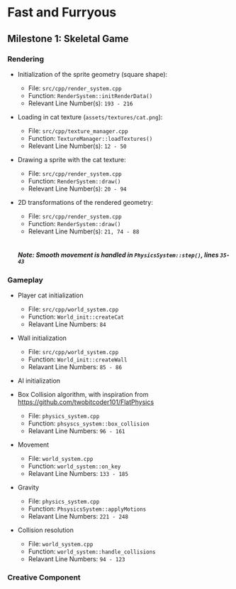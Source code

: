 # Fast and Furryous

## Milestone 1: Skeletal Game

### Rendering

  - Initialization of the sprite geometry (square shape):
    - File: `src/cpp/render_system.cpp`
    - Function:  `RenderSystem::initRenderData()`
    - Relevant Line Number(s): `193 - 216`
    
  - Loading in cat texture (`assets/textures/cat.png`):
    - File: `src/cpp/texture_manager.cpp`
    - Function:  `TextureManager::loadTextures()`
    - Relevant Line Number(s): `12 - 50`

  - Drawing a sprite with the cat texture:
    - File: `src/cpp/render_system.cpp`
    - Function:  `RenderSystem::draw()`
    - Relevant Line Number(s): `20 - 94`

  - 2D transformations of the rendered geometry:
    - File: `src/cpp/render_system.cpp`
    - Function:  `RenderSystem::draw()`
    - Relevant Line Number(s): `21, 74 - 88`<br><br>
    ##### Note: Smooth movement is handled in `PhysicsSystem::step()`, lines `35-43`
    
### Gameplay

  - Player cat initialization
    - File: `src/cpp/world_system.cpp`
    - Function: `World_init::createCat`
    - Relavant Line Numbers: `84`
  
  - Wall initialization
    - File: `src/cpp/world_system.cpp`
    - Function: `World_init::createWall`
    - Relavant Line Numbers: `85 - 86`
  
  - AI initialization

  - Box Collision algorithm, with inspiration from https://github.com/twobitcoder101/FlatPhysics
    - File: `physics_system.cpp`
    - Function: `phsyscs_system::box_collision`
    - Relavant Line Numbers: `96 - 161`
  
  - Movement
    - File: `world_system.cpp`
    - Function: `world_system::on_key`
    - Relavant Line Numbers: `133 - 185`

  - Gravity
    - File: `physics_system.cpp`
    - Function: `PhsysicsSystem::applyMotions`
    - Relavant Line Numbers: `221 - 248`
  
  - Collision resolution
    - File: `world_system.cpp`
    - Function: `world_system::handle_collisions`
    - Relavant Line Numbers: `94 - 123`
    
    
### Creative Component
